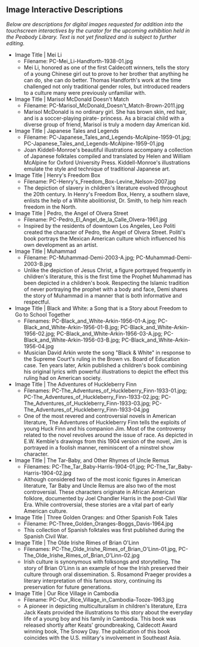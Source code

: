 ## Image Interactive Descriptions

_Below are descriptions for digital images requested for addition into the touchscreen interactives by the curator for the 
upcoming exhibition held in the Peabody Library. Text is not yet finalized and is subject to further editing._

* Image Title | Mei Li
  * Filename: PC-Mei_Li-Handforth-1938-01.jpg
  * Mei Li, honored as one of the first Caldecott winners, tells the story of a young Chinese girl out to prove to her brother 
  that anything he can do, she can do better.  Thomas Handforth's work at the time challenged not only traditional gender roles,   but introduced readers to a culture many were previously unfamiliar with.
* Image Title | Marisol McDonald Doesn't Match
  * Filename: PC-Marisol_McDonald_Doesn't_Match-Brown-2011.jpg
  * Marisol McDonald is no ordinary girl.  She has brown skin, red hair, and is a soccer-playing pirate- princess.  As a       biracial child with a diverse group of friend, Marisol is truly a modern day American kid.
* Image Title | Japanese Tales and Legends
  * Filename: PC-Japanese_Tales_and_Legends-McAlpine-1959-01.jpg; PC-Japanese_Tales_and_Legends-McAlpine-1959-01.jpg
  * Joan Kiddell-Monroe's beautiful illustrations accompany a collection of Japanese folktales compiled and translated by Helen and William McAlpine for Oxford University Press. Kiddell-Monroe's illustrations emulate the style and technique of traditional Japanese art.
* Image Title | Henry's Freedom Box
  * Filename: PC-Henry's_Freedom_Box-Levine_Nelson-2007.jpg
  * The depiction of slavery in children's literature evolved throughout the 20th century. In Henry's Freedom Box, Henry, a southern slave, enlists the help of a White abolitionist, Dr. Smith, to help him reach freedom in the North.
* Image Title | Pedro, the Angel of Olvera Street
  * Filename: PC-Pedro_El_Angel_de_la_Calle_Olvera-1961.jpg
  * Inspired by the residents of downtown Los Angeles, Leo Politi created the character of Pedro, the Angel of Olvera Street.  Politi's book portrays the Mexican American culture which influenced his own development as an artist.
* Image Title | Muhammad
  * Filename: PC-Muhammad-Demi-2003-A.jpg; PC-Muhammad-Demi-2003-B.jpg
  * Unlike the depiction of Jesus Christ, a figure portrayed frequently in children's literature, this is the first time the Prophet Muhammad has been depicted in a children's book.  Respecting the Islamic tradition of never portraying the prophet with a body and face, Demi shares the story of Muhammad in a manner that is both informative and respectful.
* Image Title | Black and White: a Song that is a Story about Freedom to Go to School Together
  * Filenames: PC-Black_and_White-Arkin-1956-01-A.jpg; PC-Black_and_White-Arkin-1956-01-B.jpg; PC-Black_and_White-Arkin-1956-02.jpg; PC-Black_and_White-Arkin-1956-03-A.jpg; PC-Black_and_White-Arkin-1956-03-B.jpg; PC-Black_and_White-Arkin-1956-04.jpg
  * Musician David Arkin wrote the song "Black &amp; White" in response to the Supreme Court's ruling in the Brown vs. Board of Education case.  Ten years later, Arkin published a children's book combining his original lyrics with powerful illustrations to depict the effect this ruling had on American society.
* Image Title | The Adventures of Huckleberry Finn
  * Filenames: PC-The_Adventures_of_Huckleberry_Finn-1933-01.jpg; PC-The_Adventures_of_Huckleberry_Finn-1933-02.jpg; PC-The_Adventures_of_Huckleberry_Finn-1933-03.jpg; PC-The_Adventures_of_Huckleberry_Finn-1933-04.jpg
  * One of the most revered and controversial novels in American literature, The Adventures of Huckleberry Finn tells the exploits of young Huck Finn and his companion Jim. Most of the controversy related to the novel revolves around the issue of race.  As depicted in E.W. Kemble's drawings from this 1904 version of the novel, Jim is portrayed in a foolish manner, reminiscent of a minstrel show character.
* Image Title |  The Tar-Baby, and Other Rhymes of Uncle Remus
  * Filenames: PC-The_Tar_Baby-Harris-1904-01.jpg; PC-The_Tar_Baby-Harris-1904-02.jpg
  * Although considered two of the most iconic figures in American literature, Tar Baby and Uncle Remus are also two of the most controversial.  These characters originate in African American folklore, documented by Joel Chandler Harris in the post-Civil War Era.  While controversial, these stories are a vital part of early American culture.
* Image Title | Three Golden Oranges: and Other Spanish Folk Tales
  * Filename: PC-Three_Golden_Oranges-Boggs_Davis-1964.jpg
  * This collection of Spanish folktales was first published during the Spanish Civil War.
* Image Title | The Olde Irishe Rimes of Brian O'Linn
  * Filenames: PC-The_Olde_Irishe_Rimes_of_Brian_O'Linn-01.jpg, PC-The_Olde_Irishe_Rimes_of_Brian_O'Linn-02.jpg
  * Irish culture is synonymous with folksongs and storytelling. The story of Brian O'Linn is an example of how the Irish preserved their culture through oral dissemination.  S. Rosamond Praeger provides a  literary interpretation of this famous story, continuing its preservation for future generations.
* Image Title | Our Rice Village in Cambodia 
  * Filename: PC-Our_Rice_Village_in_Cambodia-Tooze-1963.jpg
  * A pioneer in depicting multiculturalism in children's literature, Ezra Jack Keats provided the illustrations to this story about the everyday life of a young boy and his family in Cambodia.  This book was released shortly after Keats' groundbreaking, Caldecott Award winning book, The Snowy Day.  The publication of this book coincides with the U.S. military's involvement in Southeast Asia.
